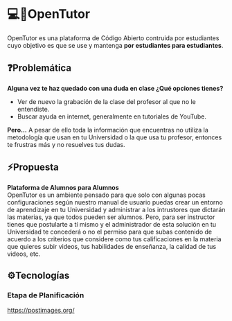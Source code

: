 # 💻🚀OpenTutor

OpenTutor es una plataforma de Código Abierto contruida por estudiantes cuyo objetivo es que se use y mantenga **por estudiantes para estudiantes**.

## ❓Problemática

**Alguna vez te haz quedado con una duda en clase ¿Qué opciones tienes?**
- Ver de nuevo la grabación de la clase del profesor al que no le entendiste.
- Buscar ayuda en internet, generalmente en tutoriales de YouTube.

**Pero...** A pesar de ello toda la información que encuentras no utiliza la metodología que usan en tu Universidad o la que usa tu profesor, entonces te frustras más y no resuelves tus dudas.

## ⚡Propuesta

**Plataforma de Alumnos para Alumnos**  
OpenTutor es un ambiente pensado para que solo con algunas pocas configuraciones según nuestro manual de usuario puedas crear un entorno de aprendizaje en tu Universidad y administrar a los intrustores que dictarán las materias, ya que todos pueden ser alumnos. Pero, para ser instructor tienes que postularte a tí mismo y el administrador de esta solución en tu Universidad te concederá o no el permiso para que subas contenido de acuerdo a los criterios que considere como tus calificaciones en la materia que quieres subir videos, tus habilidades de enseñanza, la calidad de tus videos, etc.

## ⚙Tecnologías







### Etapa de Planificación

https://postimages.org/